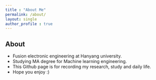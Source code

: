 ```yaml
---
title : "About Me"
permalink: /about/
layout: single
author_profile : true
---
```




## About

* Fusion electronic engineering at Hanyang university.
* Studying MA degree for Machine learning engineering.
* This Github page is for recording my research, study and daily life.
* Hope you enjoy :)
